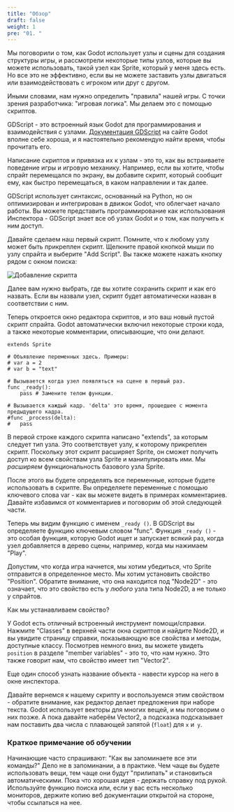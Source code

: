 ```yaml
---
title: "Обзор"
draft: false
weight: 1
pre: "01. "
---
```

Мы поговорили о том, как Godot использует узлы и сцены для создания структуры игры, и рассмотрели некоторые типы узлов, которые вы можете использовать, такой узел как Sprite, который у меня здесь есть. Но все это не эффективно, если вы не можете заставить узлы двигаться или взаимодействовать с игроком или друг с другом.

Иными словами, нам нужно определить "правила" нашей игры. С точки зрения разработчика: "игровая логика". Мы делаем это с помощью скриптов.

GDScript - это встроенный язык Godot для программирования и взаимодействия с узлами. [Документация GDScript](https://docs.godotengine.org/ru/stable/getting_started/scripting/gdscript/gdscript_basics.html) на сайте Godot вполне себе хороша, и я настоятельно рекомендую найти время, чтобы прочитать его.

Написание скриптов и привязка их к узлам - это то, как вы встраиваете поведение игры и игровую механику. Например, если вы хотите, чтобы спрайт перемещался по экрану, вы добавите скрипт, который сообщит ему, как быстро перемещаться, в каком направлении и так далее.

GDScript использует синтаксис, основанный на Python, но он оптимизирован и интегрирован в движок Godot, что облегчает начало работы. Вы можете представить программирование как использования Инспектора - GDScript знает все об узлах Godot и о том, как получить к ним доступ.

Давайте сделаем наш первый скрипт. Помните, что к любому узлу может быть прикреплен скрипт. Щелкните правой кнопкой мыши по узлу спрайта и выберите "Add Script". Вы также можете нажать кнопку рядом с окном поиска:

![Добавление скрипта](../img/gds_01_attach.png?width=250)

Далее вам нужно выбрать, где вы хотите сохранить скрипт и как его назвать. Если вы назвали узел, скрипт будет автоматически назван в соответствии с ним.

Теперь откроется окно редактора скриптов, и это ваш новый пустой скрипт спрайта. Godot автоматически включил некоторые строки кода, а также некоторые комментарии, описывающие, что они делают.

```gdscript
extends Sprite

# Объявление переменных здесь. Примеры:
# var a = 2
# var b = "text"

# Вызывается когда узел появляться на сцене в первый раз.
func _ready():
	pass # Замените телом функции.

# Вызывается каждый кадр. 'delta' это время, прошедшее с момента предыдущего кадра.
#func _process(delta):
#	pass
```

В первой строке каждого скрипта написано "extends", за которым следует тип узла. Это соответствует узлу, к которому прикреплен скрипт. Поскольку этот скрипт расширяет Sprite, он сможет получить доступ ко всем свойствам узла Sprite и манипулировать ими. Мы *расширяем* функциональность базового узла Sprite.

После этого вы будете определять все переменные, которые будете использовать в скрипте. Вы определяете переменные с помощью ключевого слова var - как вы можете видеть в примерах комментариев. Давайте избавимся от комментариев и поговорим об этой следующей части.

Теперь мы видим функцию с именем `_ready ()`. В GDScript вы определяете функцию ключевым словом "func". Функция `_ready ()` - это особая функция, которую Godot ищет и запускает всякий раз, когда узел добавляется в дерево сцены, например, когда мы нажимаем "Play".

Допустим, что когда игра начнется, мы хотим убедиться, что Sprite отправится в определенное место. Мы хотим установить свойство "Position". Обратите внимание, что она находится под "Node2D" - это означает, что это свойство есть у *любого* узла типа Node2D, а не только у спрайтов.

Как мы устанавливаем свойство?

У Godot есть отличный встроенный инструмент помощи/справки. Нажмите "Classes" в верхней части окна скриптов и найдите Node2D, и вы увидите страницу справки, показывающую все свойства и методы, доступные классу. Посмотрев немного вниз, вы можете увидеть `position` в разделе "member variables" - это то, что нам нужно. Это также говорит нам, что свойство имеет тип "Vector2".

Еще один способ узнать название объекта - навести курсор на него в окне инспектора.

Давайте вернемся к нашему скрипту и воспользуемся этим свойством - обратите внимание, как редактор делает предложения при наборе текста. Godot использует векторы для многих вещей, и мы поговорим о них позже. А пока давайте наберём Vector2, а подсказка подсказывает нам поставить два числа с плавающей запятой (`float`) для `x` и` y`.

### Краткое примечание об обучении

Начинающие часто спрашивают: "Как вы запоминаете все эти команды?" Дело не в запоминании, а в практике. Чем чаще вы будете использовать вещи, тем чаще они будут "прилипать" и становиться автоматическими. Пока что хорошая идея - держать справку под рукой. Используйте функцию поиска или, если у вас есть несколько мониторов, держите копию веб документации открытой на стороне, чтобы ссылаться на нее.